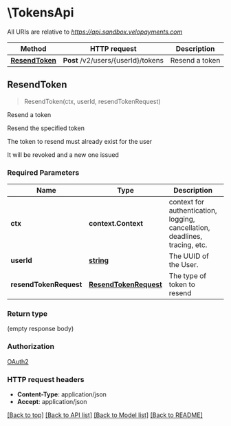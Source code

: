 # \TokensApi

All URIs are relative to *https://api.sandbox.velopayments.com*

Method | HTTP request | Description
------------- | ------------- | -------------
[**ResendToken**](TokensApi.md#ResendToken) | **Post** /v2/users/{userId}/tokens | Resend a token



## ResendToken

> ResendToken(ctx, userId, resendTokenRequest)

Resend a token

<p>Resend the specified token </p> <p>The token to resend must already exist for the user </p> <p>It will be revoked and a new one issued</p> 

### Required Parameters


Name | Type | Description  | Notes
------------- | ------------- | ------------- | -------------
**ctx** | **context.Context** | context for authentication, logging, cancellation, deadlines, tracing, etc.
**userId** | [**string**](.md)| The UUID of the User. | 
**resendTokenRequest** | [**ResendTokenRequest**](ResendTokenRequest.md)| The type of token to resend | 

### Return type

 (empty response body)

### Authorization

[OAuth2](../README.md#OAuth2)

### HTTP request headers

- **Content-Type**: application/json
- **Accept**: application/json

[[Back to top]](#) [[Back to API list]](../README.md#documentation-for-api-endpoints)
[[Back to Model list]](../README.md#documentation-for-models)
[[Back to README]](../README.md)

